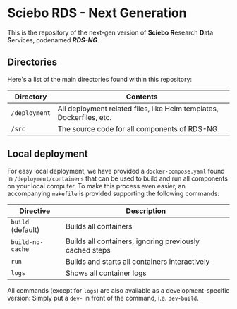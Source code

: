 # Sciebo RDS - Next Generation
This is the repository of the next-gen version of **Sciebo** **R**esearch **D**ata **S**ervices, codenamed **_RDS-NG_**.

## Directories
Here's a list of the main directories found within this repository:

| Directory     | Contents                                                             |
|---------------|----------------------------------------------------------------------|
| `/deployment` | All deployment related files, like Helm templates, Dockerfiles, etc. |
| `/src`        | The source code for all components of RDS-NG                         |

## Local deployment
For easy local deployment, we have provided a `docker-compose.yaml` found in `/deployment/containers` that can be used to build and run all components on your local computer. To make this process even easier, an accompanying `makefile` is provided supporting the following commands:

| Directive         | Description                                             |
|-------------------|---------------------------------------------------------|
| `build` (default) | Builds all containers                                   |
| `build-no-cache`  | Builds all containers, ignoring previously cached steps |
| `run`             | Builds and starts all containers interactively          |
| `logs`            | Shows all container logs                                |

All commands (except for `logs`) are also available as a development-specific version: Simply put a `dev-` in front of the command, i.e. `dev-build`. 

